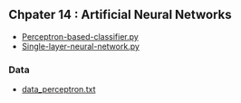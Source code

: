 ## Chpater 14 : Artificial Neural Networks
* [Perceptron-based-classifier.py](ML/Perceptron-based-classifier.py)
* [Single-layer-neural-network.py](ML/Single-layer-neural-network.py)

### Data
* [data_perceptron.txt](ML/data/data_perceptron.txt)
